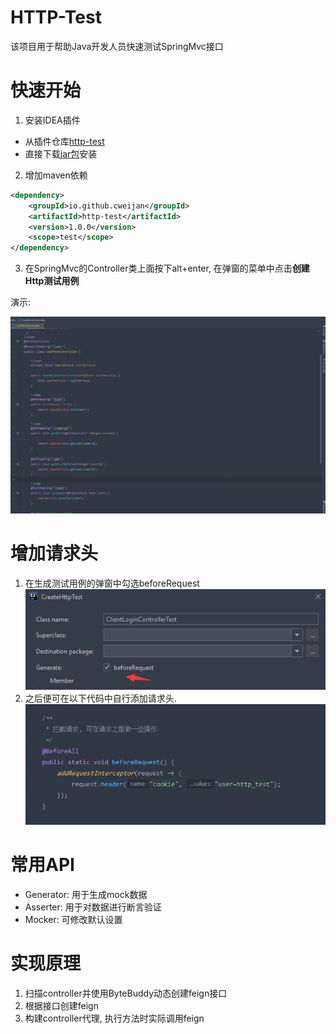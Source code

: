 # HTTP-Test

该项目用于帮助Java开发人员快速测试SpringMvc接口

# 快速开始

1. 安装IDEA插件
- 从插件仓库[http-test](https://plugins.jetbrains.com/plugin/15375-http-test-support)
- 直接下载[jar包](https://github.com/cweijan/http-test-idea/releases/download/1.2.1/Http-Test-IDEA.jar)安装

2. 增加maven依赖
```xml
<dependency>
    <groupId>io.github.cweijan</groupId>
    <artifactId>http-test</artifactId>
    <version>1.0.0</version>
    <scope>test</scope>
</dependency>
```

3. 在SpringMvc的Controller类上面按下alt+enter, 在弹窗的菜单中点击**创建Http测试用例**

演示: 

![example](example.gif)

# 增加请求头

1. 在生成测试用例的弹窗中勾选beforeRequest
![header](header.png)
2. 之后便可在以下代码中自行添加请求头.
![beforeRequest](beforeRequest.png)


# 常用API
- Generator: 用于生成mock数据
- Asserter: 用于对数据进行断言验证
- Mocker: 可修改默认设置

# 实现原理
1. 扫描controller并使用ByteBuddy动态创建feign接口
2. 根据接口创建feign
3. 构建controller代理, 执行方法时实际调用feign
